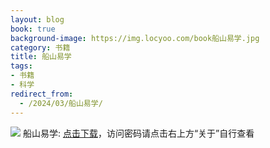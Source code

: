 ```yaml
---
layout: blog
book: true
background-image: https://img.locyoo.com/book船山易学.jpg
category: 书籍
title: 船山易学
tags:
- 书籍
- 科学
redirect_from:
  - /2024/03/船山易学/
---
```

![](https://img.locyoo.com/book船山易学.jpg)
船山易学: <a name = "ref1" href="https://url18.ctfile.com/f/50983618-1319973250-733755?p=3619">点击下载</a>，访问密码请点击右上方“关于”自行查看